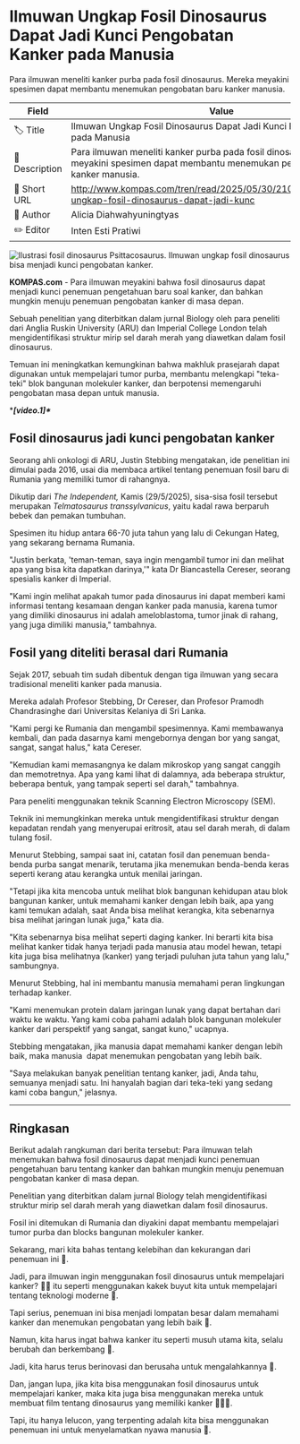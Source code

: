 # Ilmuwan Ungkap Fosil Dinosaurus Dapat Jadi Kunci Pengobatan Kanker pada Manusia

Para ilmuwan meneliti kanker purba pada fosil dinosaurus. Mereka meyakini spesimen dapat membantu menemukan pengobatan baru kanker manusia.

| Field         | Value                                                       |
|---------------|-------------------------------------------------------------|
| 🏷️ Title       | Ilmuwan Ungkap Fosil Dinosaurus Dapat Jadi Kunci Pengobatan Kanker pada Manusia |
| 📝 Description | Para ilmuwan meneliti kanker purba pada fosil dinosaurus. Mereka meyakini spesimen dapat membantu menemukan pengobatan baru kanker manusia. |
| 🔗 Short URL   | http://www.kompas.com/tren/read/2025/05/30/210000765/ilmuwan-ungkap-fosil-dinosaurus-dapat-jadi-kunc |
| 👤 Author      | Alicia Diahwahyuningtyas |
| ✏️ Editor      | Inten Esti Pratiwi |

![Ilustrasi fosil dinosaurus Psittacosaurus. Ilmuwan ungkap fosil dinosaurus bisa menjadi kunci pengobatan kanker.](https://asset.kompas.com/crops/YH_1bNcQcwSwgfL2meqZ-e9-UHk=/0x123:1280x976/750x500/data/photo/2020/10/26/5f96882c7bf3e.jpg)

**KOMPAS.com** - Para ilmuwan meyakini bahwa fosil dinosaurus dapat menjadi kunci penemuan pengetahuan baru soal kanker, dan bahkan mungkin menuju penemuan pengobatan kanker di masa depan.

Sebuah penelitian yang diterbitkan dalam jurnal Biology oleh para peneliti dari Anglia Ruskin University (ARU) dan Imperial College London telah mengidentifikasi struktur mirip sel darah merah yang diawetkan dalam fosil dinosaurus.

Temuan ini meningkatkan kemungkinan bahwa makhluk prasejarah dapat digunakan untuk mempelajari tumor purba, membantu melengkapi "teka-teki" blok bangunan molekuler kanker, dan berpotensi memengaruhi pengobatan masa depan untuk manusia.

****\[video.1\]\****

## Fosil dinosaurus jadi kunci pengobatan kanker

Seorang ahli onkologi di ARU, Justin Stebbing mengatakan, ide penelitian ini dimulai pada 2016, usai dia membaca artikel tentang penemuan fosil baru di Rumania yang memiliki tumor di rahangnya.

Dikutip dari *The Independent,* Kamis (29/5/2025), sisa-sisa fosil tersebut merupakan *Telmatosaurus transsylvanicus*, yaitu kadal rawa berparuh bebek dan pemakan tumbuhan.

Spesimen itu hidup antara 66-70 juta tahun yang lalu di Cekungan Hateg, yang sekarang bernama Rumania.

"Justin berkata, \'teman-teman, saya ingin mengambil tumor ini dan melihat apa yang bisa kita dapatkan darinya,\'" kata Dr Biancastella Cereser, seorang spesialis kanker di Imperial.

"Kami ingin melihat apakah tumor pada dinosaurus ini dapat memberi kami informasi tentang kesamaan dengan kanker pada manusia, karena tumor yang dimiliki dinosaurus ini adalah ameloblastoma, tumor jinak di rahang, yang juga dimiliki manusia,\" tambahnya.

## Fosil yang diteliti berasal dari Rumania

Sejak 2017, sebuah tim sudah dibentuk dengan tiga ilmuwan yang secara tradisional meneliti kanker pada manusia.

Mereka adalah Profesor Stebbing, Dr Cereser, dan Profesor Pramodh Chandrasinghe dari Universitas Kelaniya di Sri Lanka.

"Kami pergi ke Rumania dan mengambil spesimennya. Kami membawanya kembali, dan pada dasarnya kami mengebornya dengan bor yang sangat, sangat, sangat halus,\" kata Cereser.

"Kemudian kami memasangnya ke dalam mikroskop yang sangat canggih dan memotretnya. Apa yang kami lihat di dalamnya, ada beberapa struktur, beberapa bentuk, yang tampak seperti sel darah,\" tambahnya.

Para peneliti menggunakan teknik Scanning Electron Microscopy (SEM).

Teknik ini memungkinkan mereka untuk mengidentifikasi struktur dengan kepadatan rendah yang menyerupai eritrosit, atau sel darah merah, di dalam tulang fosil.

Menurut Stebbing, sampai saat ini, catatan fosil dan penemuan benda-benda purba sangat menarik, terutama jika menemukan benda-benda keras seperti kerang atau kerangka untuk menilai jaringan.

"Tetapi jika kita mencoba untuk melihat blok bangunan kehidupan atau blok bangunan kanker, untuk memahami kanker dengan lebih baik, apa yang kami temukan adalah, saat Anda bisa melihat kerangka, kita sebenarnya bisa melihat jaringan lunak juga,\" kata dia.

"Kita sebenarnya bisa melihat seperti daging kanker. Ini berarti kita bisa melihat kanker tidak hanya terjadi pada manusia atau model hewan, tetapi kita juga bisa melihatnya (kanker) yang terjadi puluhan juta tahun yang lalu,\" sambungnya.

Menurut Stebbing, hal ini membantu manusia memahami peran lingkungan terhadap kanker.

"Kami menemukan protein dalam jaringan lunak yang dapat bertahan dari waktu ke waktu. Yang kami coba pahami adalah blok bangunan molekuler kanker dari perspektif yang sangat, sangat kuno,\" ucapnya.

Stebbing mengatakan, jika manusia dapat memahami kanker dengan lebih baik, maka manusia  dapat menemukan pengobatan yang lebih baik.

\"Saya melakukan banyak penelitian tentang kanker, jadi, Anda tahu, semuanya menjadi satu. Ini hanyalah bagian dari teka-teki yang sedang kami coba bangun,\" jelasnya.

---
## Ringkasan

Berikut adalah rangkuman dari berita tersebut: Para ilmuwan telah menemukan bahwa fosil dinosaurus dapat menjadi kunci penemuan pengetahuan baru tentang kanker dan bahkan mungkin menuju penemuan pengobatan kanker di masa depan.

 Penelitian yang diterbitkan dalam jurnal Biology telah mengidentifikasi struktur mirip sel darah merah yang diawetkan dalam fosil dinosaurus.

 Fosil ini ditemukan di Rumania dan diyakini dapat membantu mempelajari tumor purba dan blocks bangunan molekuler kanker.



Sekarang, mari kita bahas tentang kelebihan dan kekurangan dari penemuan ini 🤔.

 Jadi, para ilmuwan ingin menggunakan fosil dinosaurus untuk mempelajari kanker? 🦖😂 itu seperti menggunakan kakek buyut kita untuk mempelajari tentang teknologi moderne 🤣.

 Tapi serius, penemuan ini bisa menjadi lompatan besar dalam memahami kanker dan menemukan pengobatan yang lebih baik 💊.

 Namun, kita harus ingat bahwa kanker itu seperti musuh utama kita, selalu berubah dan berkembang 🤖.

 Jadi, kita harus terus berinovasi dan berusaha untuk mengalahkannya 💪.

 Dan, jangan lupa, jika kita bisa menggunakan fosil dinosaurus untuk mempelajari kanker, maka kita juga bisa menggunakan mereka untuk membuat film tentang dinosaurus yang memiliki kanker 🎥🦖😂.

 Tapi, itu hanya lelucon, yang terpenting adalah kita bisa menggunakan penemuan ini untuk menyelamatkan nyawa manusia 🙏.
